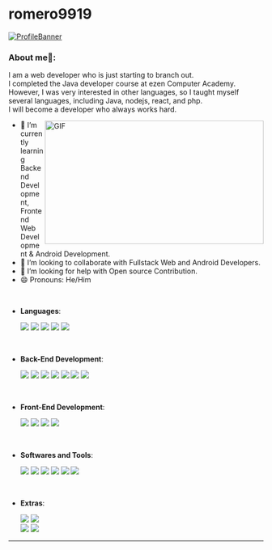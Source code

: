 # romero9919
[![ProfileBanner](https://musicart.co.kr/images/banner02.png)](https://musicart.co.kr/)

### About me🧑:
I am a web developer who is just starting to branch out. <br />
I completed the Java developer course at ezen Computer Academy.<br />
However, I was very interested in other languages, so I taught myself several languages, including Java, nodejs, react, and php.<br />
I will become a developer who always works hard.

<img align="right" alt="GIF" src="https://musicart.co.kr/images/banner01.png" width="432" height="244" />

- 🌱 I’m currently learning Backend Development, Frontend Web Development & Android Development.
- 👯 I’m looking to collaborate with Fullstack Web and Android Developers.
- 🤔 I’m looking for help with Open source Contribution.
- 😄 Pronouns: He/Him
  
<br/>

<p align="center">

- **Languages**:
  
    ![](https://img.shields.io/badge/Java%20-%232370ED.svg?style=for-the-badge&logoColor=white)
    ![](https://img.shields.io/badge/PHP%20-%2314354C.svg?style=for-the-badge&logo=PHP&logoColor=white)
    ![](https://img.shields.io/badge/JavaScript%20-%23F7DF1E.svg?style=for-the-badge&logo=javascript&logoColor=black)
    ![](https://img.shields.io/badge/Typescript-3178C6.svg?style=for-the-badge&logo=Typescript&logoColor=white)
    ![](https://img.shields.io/badge/SQL-9945FF.svg?style=for-the-badge&logoColor=white)

<br>

- **Back-End Development**:
    
    ![](https://img.shields.io/badge/Spring%20-%2116384C.svg?style=for-the-badge&logo=Spring&logoColor=white)
    ![](https://img.shields.io/badge/SpringBoot%20-%2116384C.svg?style=for-the-badge&logo=SpringBoot&logoColor=white)
    ![](https://img.shields.io/badge/Node.js-FDB515.svg?style=for-the-badge&logo=Node.js&logoColor=black)
    ![](https://img.shields.io/badge/Express-000000.svg?style=for-the-badge&logo=Express&logoColor=white)
    ![](https://img.shields.io/badge/NestJS-E0234E.svg?style=for-the-badge&logo=NestJS&logoColor=white)
    ![](https://img.shields.io/badge/MySQL-4479A1.svg?style=for-the-badge&logo=MySQL&logoColor=white)
    ![](https://img.shields.io/badge/MongoDB-47A248.svg?style=for-the-badge&logo=MongoDB&logoColor=white)

<br>   
    
- **Front-End Development**:

    ![](https://img.shields.io/badge/HTML5%20-%23E34F26.svg?style=for-the-badge&logo=html5&logoColor=white)
    ![](https://img.shields.io/badge/CSS%20-%231572B6.svg?style=for-the-badge&logo=css3&logoColor=white)
    ![](https://img.shields.io/badge/React-61DAFB.svg?style=for-the-badge&logo=React&logoColor=black)
    ![](https://img.shields.io/badge/jQuery-0769AD.svg?style=for-the-badge&logo=jQuery&logoColor=white)

<br>

- **Softwares and Tools**:

    ![](https://img.shields.io/badge/git-%23F05033.svg?style=for-the-badge&logo=git&logoColor=white)
    ![](https://img.shields.io/badge/github-%23121011.svg?style=for-the-badge&logo=github&logoColor=white)
    ![](https://img.shields.io/badge/Visual%20Studio%20Code-0078d7.svg?style=for-the-badge&logo=visual-studio-code&logoColor=white)
    ![](https://img.shields.io/badge/Eclipse-525C86?style=for-the-badge&logo=EclipseIDE&logoColor=white) 
    ![](https://img.shields.io/badge/Linux-FCC624?style=for-the-badge&logo=linux&logoColor=black) 
    ![](https://img.shields.io/badge/Ubuntu-E95420?style=for-the-badge&logo=Ubuntu&logoColor=white)

<br>

- **Extras**:

    ![](https://img.shields.io/badge/Terminal-%23054020?style=for-the-badge&logo=gnu-bash&logoColor=white)
    ![](https://img.shields.io/badge/markdown-%23000000.svg?style=for-the-badge&logo=markdown&logoColor=white)   
    ![](https://img.shields.io/badge/AWS-FF9900?style=for-the-badge&logo=AmazonAWS&logoColor=white)
    ![](https://img.shields.io/badge/Firebase-FFCA28?style=for-the-badge&logo=Firebase&logoColor=black)


</p>

---
